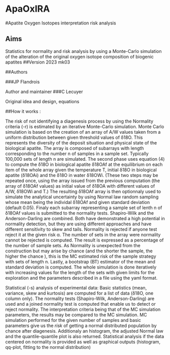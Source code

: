 # ApaOxIRA
#Apatite Oxygen Isotopes interpretation risk analysis
## Aims
Statistics for normality and risk analysis by using a Monte-Carlo simulation
of the alteration of the original oxygen isotope composition of biogenic apatites
##Version 2023  mk03

##Authors 

###JP Flandrois 

Author and maintainer
###C Lecuyer

Original idea and design, equations

##How it works :

The risk of not identifying a diagenesis process by using the Normality criteria (-r) is estimated by an iterative Monte-Carlo simulation. Monte Carlo simulation is based on the creation of an array of A/W values taken from a uniform distribution between given threshold values of δ18O. This represents the diversity of the deposit situation and physical state of the biological apatite. The array is composed of subarrays with length corresponding to the number n of samples in a sample set. Typically 100,000 sets of length n are simulated. The second phase uses equation (4) to compute the δ18O in biological apatite δ18OAf at the equilibrium on each item of the whole array given the temperature T, initial δ18O in biological apatite (δ18OAi) and the δ18O in water δ18OWi. (These two steps may be repeated once, using the array issued from the previous computation (the array of δ18OAf values) as initial value of δ18OA with different values of A/W, δ18OWi and T.) The resulting δ18OAf array is then optionnaly used to simulate the analytical uncertainty by using Normal law random sampling whose mean being the individal δ18OAf and given standard deviation (default 0.05). Finaly each subarray representing a sample set of lenth n of δ18OAf values is submitted to the normality tests. Shapiro-Wilk and the Anderson-Darling are combined. Both have demonstrated a high potential in normality detection, but they are using different approaches and have different sensitivity to skew and tails. Normality is rejected if anyone test reject it at the given risk α. The number of sets in the array were normality cannot be rejected is computed. The result is expressed as a percentage of the number of sample sets. As Normality is unexpected from the construction but may arise by chance (and the shorter the sample, the higher the chance ), this is the MC estimated risk of the sample strategy with sets of length n. Lastly, a bootstrap (BT) estimator of the mean and standard deviation is computed. The whole simulation is done iteratively with increasing values for the length of the sets with given limits for the exploration and the parameters described in a file using the yaml format.   
                         
Statistical (-s) analysis of experimental data: Basic statistics (mean, variance, skew and kurtosis) are computed for a list of data (δ18O, one column only). The normality tests (Shapiro-Wilk, Anderson-Darling) are used and a joined normality test is computed that enable us to detect or reject normality. The interpretation criteria being that of the MC simulation parameters, the results may be compared to the MC simulation. MC simulation performed for the given number of samples and basic parameters give us the _risk_ of getting a normal distributed population by chance after diagenesis. Additionaly an histogram, the adjusted Normal law and the quantile-quantile plot is also returned. Statistical analysis if the data centered on normality is provided as well as graphical outputs (histogram, qq-plot, fitting to the normal distribution)
